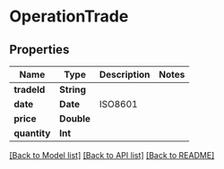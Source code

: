 # OperationTrade

## Properties
Name | Type | Description | Notes
------------ | ------------- | ------------- | -------------
**tradeId** | **String** |  | 
**date** | **Date** | ISO8601 | 
**price** | **Double** |  | 
**quantity** | **Int** |  | 

[[Back to Model list]](../README.md#documentation-for-models) [[Back to API list]](../README.md#documentation-for-api-endpoints) [[Back to README]](../README.md)


